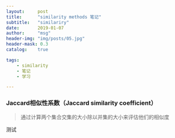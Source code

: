 ```yaml
---
layout:     post
title:      "similarity methods 笔记"
subtitle:   "similariry"
date:       2019-01-07
author:     "msg"
header-img: "img/posts/05.jpg"
header-mask: 0.3
catalog:    true

tags:
    - similarity
    - 笔记
    - 学习

---
```


### Jaccard相似性系数（Jaccard similarity coefficient）

> 通过计算两个集合交集的大小除以并集的大小来评估他们的相似度



测试